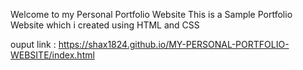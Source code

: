 Welcome to my Personal Portfolio Website
This is a Sample Portfolio Website which i created using HTML and CSS

ouput link : https://shax1824.github.io/MY-PERSONAL-PORTFOLIO-WEBSITE/index.html
